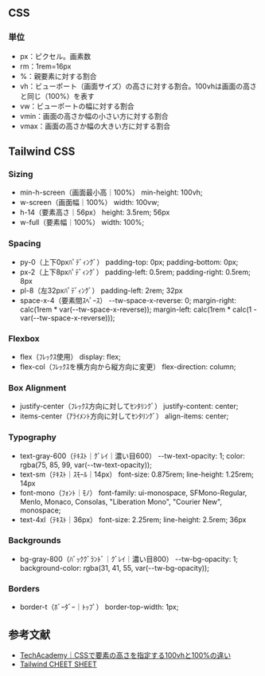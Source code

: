 ## CSS
### 単位
* px：ピクセル。画素数
* rm：1rem=16px
* %：親要素に対する割合
* vh：ビューポート（画面サイズ）の高さに対する割合。100vhは画面の高さと同じ（100%）を表す
* vw：ビューポートの幅に対する割合
* vmin：画面の高さか幅の小さい方に対する割合
* vmax：画面の高さか幅の大きい方に対する割合

## Tailwind CSS
### Sizing
* min-h-screen（画面最小高｜100%）
min-height: 100vh;
* w-screen（画面幅｜100%）
width: 100vw;
* h-14（要素高さ｜56px）
height: 3.5rem;	56px
* w-full（要素幅｜100%）
width: 100%;

### Spacing
* py-0（上下0pxﾊﾟﾃﾞｨﾝｸﾞ）
padding-top: 0px;
padding-bottom: 0px;
* px-2（上下8pxﾊﾟﾃﾞｨﾝｸﾞ）
padding-left: 0.5rem;
padding-right: 0.5rem;
8px
* pl-8（左32pxﾊﾟﾃﾞｨﾝｸﾞ）
padding-left: 2rem;	32px
* space-x-4（要素間ｽﾍﾟｰｽ）
--tw-space-x-reverse: 0;
margin-right: calc(1rem * var(--tw-space-x-reverse));
margin-left: calc(1rem * calc(1 - var(--tw-space-x-reverse)));

### Flexbox
* flex（ﾌﾚｯｸｽ使用）
display: flex;
* flex-col（ﾌﾚｯｸｽを横方向から縦方向に変更）
flex-direction: column;

### Box Alignment
* justify-center（ﾌﾚｯｸｽ方向に対してｾﾝﾀﾘﾝｸﾞ）
justify-content: center;
* items-center（ｱﾗｲﾒﾝﾄ方向に対してｾﾝﾀﾘﾝｸﾞ）
align-items: center;

### Typography
* text-gray-600（ﾃｷｽﾄ｜ｸﾞﾚｲ｜濃い目600）
--tw-text-opacity: 1;
color: rgba(75, 85, 99, var(--tw-text-opacity));
* text-sm（ﾃｷｽﾄ｜ｽﾓｰﾙ｜14px）
font-size: 0.875rem;
line-height: 1.25rem;	14px
* font-mono（ﾌｫﾝﾄ｜ﾓﾉ）
font-family: ui-monospace, SFMono-Regular, Menlo, Monaco, Consolas, "Liberation Mono", "Courier New", monospace;
* text-4xl（ﾃｷｽﾄ｜36px）
font-size: 2.25rem;
line-height: 2.5rem;	36px

### Backgrounds
* bg-gray-800（ﾊﾞｯｸｸﾞﾗﾝﾄﾞ｜ｸﾞﾚｲ｜濃い目800）
--tw-bg-opacity: 1;
background-color: rgba(31, 41, 55, var(--tw-bg-opacity));

### Borders
* border-t（ﾎﾞｰﾀﾞｰ｜ﾄｯﾌﾟ）
border-top-width: 1px;

## 参考文献
* [TechAcademy｜CSSで要素の高さを指定する100vhと100%の違い](https://techacademy.jp/magazine/38188)
* [Tailwind CHEET SHEET](https://nerdcave.com/tailwind-cheat-sheet)